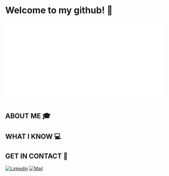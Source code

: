 # Welcome to my github! 👋
<img src="/jsebastianck.svg">

## ABOUT ME :mortar_board:

## WHAT I KNOW :computer:

## GET IN CONTACT :speech_balloon:

[![Linkedin](https://img.shields.io/badge/-Sebastian%20Coronel-blue?style=flat-square&logo=linkedin&logoColor=white&link=https://www.linkedin.com/in/jsebastianck/)](https://www.linkedin.com/in/jsebastianck/) [![Mail](https://img.shields.io/badge/-jsebastianck@gmail.com-gray?style=flat-square&logo=gmail&logoColor=red)](mailto:jsebastianck@gmail.com)